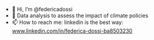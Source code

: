 - 👋 Hi, I’m @federicadossi
- 🌱 Data analysis to assess the impact of climate policies
- 📫 How to reach me: linkedin is the best way: www.linkedin.com/in/federica-dossi-ba8503230

<!---
federicadossi/federicadossi is a ✨ special ✨ repository because its `README.md` (this file) appears on your GitHub profile.
You can click the Preview link to take a look at your changes.
--->
